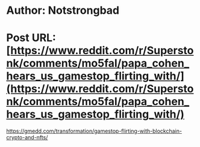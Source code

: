 # Author: Notstrongbad
# Post URL: [https://www.reddit.com/r/Superstonk/comments/mo5fal/papa_cohen_hears_us_gamestop_flirting_with/](https://www.reddit.com/r/Superstonk/comments/mo5fal/papa_cohen_hears_us_gamestop_flirting_with/)


https://gmedd.com/transformation/gamestop-flirting-with-blockchain-crypto-and-nfts/